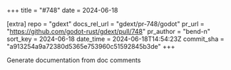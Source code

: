 +++
title = "#748"
date = 2024-06-18

[extra]
repo = "gdext"
docs_rel_url = "gdext/pr-748/godot"
pr_url = "https://github.com/godot-rust/gdext/pull/748"
pr_author = "bend-n"
sort_key = 2024-06-18
date_time = 2024-06-18T14:54:23Z
commit_sha = "a913254a9a72380d5365e753960c51592845b3de"
+++

 Generate documentation from doc comments

